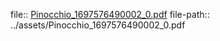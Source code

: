 file:: [Pinocchio_1697576490002_0.pdf](../assets/Pinocchio_1697576490002_0.pdf)
file-path:: ../assets/Pinocchio_1697576490002_0.pdf
